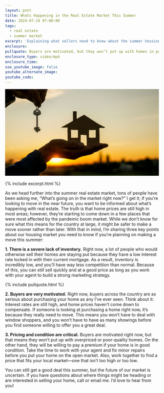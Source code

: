 ```yaml
---
layout: post
title: Whats Happening in the Real Estate Market This Summer
date: 2024-07-24 07:00:00
tags:
  - real estate
  - summer market
excerpt: 'Explaining what sellers need to know about the summer housing market. '
enclosure:
pullquote: Buyers are motivated, but they won’t put up with homes in poor condition.
enclosure_type: video/mp4
enclosure_time:
use_youtube_image: false
youtube_alternate_image:
youtube_code:
---
```

![](/uploads/real-estate-market-this-summer.jpg)

{% include excerpt.html %}

As we head further into the summer real estate market, tons of people have been asking me, “What’s going on in the market right now?” I get it; if you’re looking to move in the near future, you want to be informed about what’s happening with real estate. The truth is that home prices are still high in most areas; however, they’re starting to come down in a few places that were most affected by the pandemic boom market. While we don’t know for sure what this means for the country at large, it might be safer to make a move sooner rather than later. With that in mind, I’m sharing three key points about our housing market you need to know if you’re planning on making a move this summer:

**1\. There is a severe lack of inventory.** Right now, a lot of people who would otherwise sell their homes are staying put because they have a low interest rate locked in with their current mortgage. As a result, inventory is incredibly low, and you’ll have way less competition than normal. Because of this, you can still sell quickly and at a good price as long as you work with your agent to build a strong marketing strategy.

{% include pullquote.html %}

**2\. Buyers are very motivated.** Right now, buyers across the country are as serious about purchasing your home as any I’ve ever seen. Think about it: Interest rates are still high, and home prices haven’t come down to compensate. If someone is looking at purchasing a home right now, it’s because they really need to move. This means you won’t have to deal with window shoppers, and you won’t have to have as many showings before you find someone willing to offer you a great deal.

**3\. Pricing and condition are critical.** Buyers are motivated right now, but that means they won’t put up with overpriced or poor-quality homes. On the other hand, they will be willing to pay a premium if your home is in good condition. Take the time to work with your agent and fix minor repairs before you put your home on the open market. Also, work together to find a price that fits your local market—one that isn’t too high or too low.

You can still get a good deal this summer, but the future of our market is uncertain. If you have questions about where things might be heading or are interested in selling your home, call or email me. I’d love to hear from you!<br>